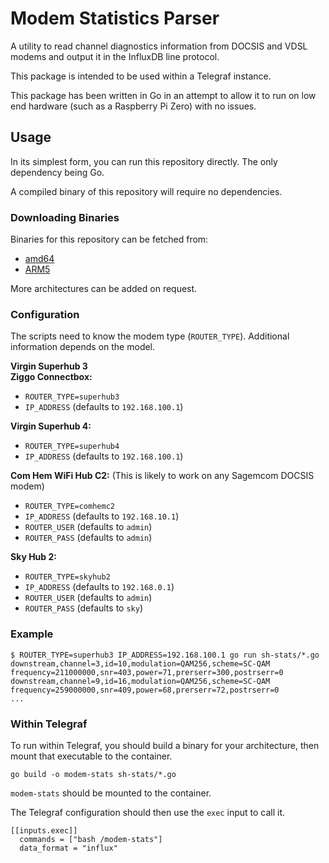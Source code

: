 # Modem Statistics Parser

A utility to read channel diagnostics information from DOCSIS and VDSL modems
and output it in the InfluxDB line protocol.

This package is intended to be used within a Telegraf instance.

This package has been written in Go in an attempt to allow it to run on low end
hardware (such as a Raspberry Pi Zero) with no issues.


## Usage

In its simplest form, you can run this repository directly.
The only dependency being Go.

A compiled binary of this repository will require no dependencies.

### Downloading Binaries

Binaries for this repository can be fetched from:

 * [amd64](https://b2.msh100.uk/file/modem-stats/modem-stats.x86)
 * [ARM5](https://b2.msh100.uk/file/modem-stats/modem-stats.arm5)

More architectures can be added on request.


### Configuration

The scripts need to know the modem type (`ROUTER_TYPE`).
Additional information depends on the model.

**Virgin Superhub 3<br/>
Ziggo Connectbox:**
 * `ROUTER_TYPE=superhub3`
 * `IP_ADDRESS` (defaults to `192.168.100.1`)

**Virgin Superhub 4:**
 * `ROUTER_TYPE=superhub4`
 * `IP_ADDRESS` (defaults to `192.168.100.1`)

**Com Hem WiFi Hub C2:**
(This is likely to work on any Sagemcom DOCSIS modem)
 * `ROUTER_TYPE=comhemc2`
 * `IP_ADDRESS` (defaults to `192.168.10.1`)
 * `ROUTER_USER` (defaults to `admin`)
 * `ROUTER_PASS` (defaults to `admin`)

**Sky Hub 2:**
 * `ROUTER_TYPE=skyhub2`
 * `IP_ADDRESS` (defaults to `192.168.0.1`)
 * `ROUTER_USER` (defaults to `admin`)
 * `ROUTER_PASS` (defaults to `sky`)

### Example

```
$ ROUTER_TYPE=superhub3 IP_ADDRESS=192.168.100.1 go run sh-stats/*.go
downstream,channel=3,id=10,modulation=QAM256,scheme=SC-QAM frequency=211000000,snr=403,power=71,prerserr=300,postrserr=0
downstream,channel=9,id=16,modulation=QAM256,scheme=SC-QAM frequency=259000000,snr=409,power=68,prerserr=72,postrserr=0
...
```

### Within Telegraf

To run within Telegraf, you should build a binary for your architecture, then
mount that executable to the container.

```
go build -o modem-stats sh-stats/*.go
```

`modem-stats` should be mounted to the container.

The Telegraf configuration should then use the `exec` input to call it.

```
[[inputs.exec]]
  commands = ["bash /modem-stats"]
  data_format = "influx"
```

